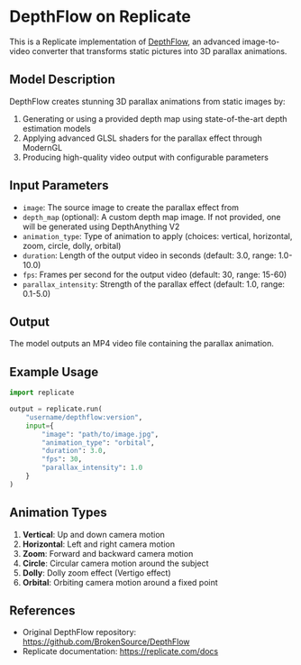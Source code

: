# DepthFlow on Replicate

This is a Replicate implementation of [DepthFlow](https://github.com/BrokenSource/DepthFlow), an advanced image-to-video converter that transforms static pictures into 3D parallax animations.

## Model Description

DepthFlow creates stunning 3D parallax animations from static images by:
1. Generating or using a provided depth map using state-of-the-art depth estimation models
2. Applying advanced GLSL shaders for the parallax effect through ModernGL
3. Producing high-quality video output with configurable parameters

## Input Parameters

- `image`: The source image to create the parallax effect from
- `depth_map` (optional): A custom depth map image. If not provided, one will be generated using DepthAnything V2
- `animation_type`: Type of animation to apply (choices: vertical, horizontal, zoom, circle, dolly, orbital)
- `duration`: Length of the output video in seconds (default: 3.0, range: 1.0-10.0)
- `fps`: Frames per second for the output video (default: 30, range: 15-60)
- `parallax_intensity`: Strength of the parallax effect (default: 1.0, range: 0.1-5.0)

## Output

The model outputs an MP4 video file containing the parallax animation.

## Example Usage

```python
import replicate

output = replicate.run(
    "username/depthflow:version",
    input={
        "image": "path/to/image.jpg",
        "animation_type": "orbital",
        "duration": 3.0,
        "fps": 30,
        "parallax_intensity": 1.0
    }
)
```

## Animation Types

1. **Vertical**: Up and down camera motion
2. **Horizontal**: Left and right camera motion
3. **Zoom**: Forward and backward camera motion
4. **Circle**: Circular camera motion around the subject
5. **Dolly**: Dolly zoom effect (Vertigo effect)
6. **Orbital**: Orbiting camera motion around a fixed point

## References

- Original DepthFlow repository: https://github.com/BrokenSource/DepthFlow
- Replicate documentation: https://replicate.com/docs
